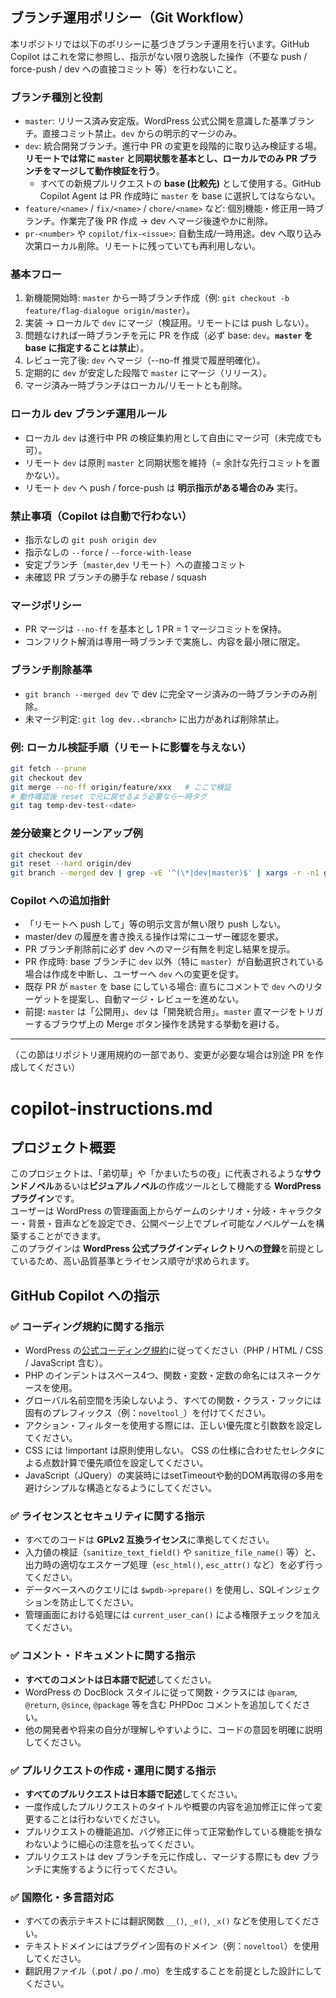 <!-- I want to review in Japanese. -->

## ブランチ運用ポリシー（Git Workflow）

本リポジトリでは以下のポリシーに基づきブランチ運用を行います。GitHub Copilot はこれを常に参照し、指示がない限り逸脱した操作（不要な push / force-push / dev への直接コミット 等）を行わないこと。

### ブランチ種別と役割

- `master`: リリース済み安定版。WordPress 公式公開を意識した基準ブランチ。直接コミット禁止。`dev` からの明示的マージのみ。
- `dev`: 統合開発ブランチ。進行中 PR の変更を段階的に取り込み検証する場。**リモートでは常に `master` と同期状態を基本とし、ローカルでのみ PR ブランチをマージして動作検証を行う**。
	- すべての新規プルリクエストの **base (比較先)** として使用する。GitHub Copilot Agent は PR 作成時に `master` を base に選択してはならない。
- `feature/<name>` / `fix/<name>` / `chore/<name>` など: 個別機能・修正用一時ブランチ。作業完了後 PR 作成 → dev へマージ後速やかに削除。
- `pr-<number>` や `copilot/fix-<issue>`: 自動生成/一時用途。dev へ取り込み次第ローカル削除。リモートに残っていても再利用しない。

### 基本フロー
1. 新機能開始時: `master` から一時ブランチ作成（例: `git checkout -b feature/flag-dialogue origin/master`）。
2. 実装 → ローカルで `dev` にマージ（検証用。リモートには push しない）。
3. 問題なければ一時ブランチを元に PR を作成（必ず base: `dev`。**`master` を base に指定することは禁止**）。
4. レビュー完了後: `dev` へマージ（--no-ff 推奨で履歴明確化）。
5. 定期的に `dev` が安定した段階で `master` にマージ（リリース）。
6. マージ済み一時ブランチはローカル/リモートとも削除。

### ローカル dev ブランチ運用ルール
- ローカル `dev` は進行中 PR の検証集約用として自由にマージ可（未完成でも可）。
- リモート `dev` は原則 `master` と同期状態を維持（= 余計な先行コミットを置かない）。
- リモート `dev` へ push / force-push は **明示指示がある場合のみ** 実行。

### 禁止事項（Copilot は自動で行わない）
- 指示なしの `git push origin dev`
- 指示なしの `--force` / `--force-with-lease`
- 安定ブランチ（`master`,`dev` リモート）への直接コミット
- 未確認 PR ブランチの勝手な rebase / squash

### マージポリシー
- PR マージは `--no-ff` を基本とし 1 PR = 1 マージコミットを保持。
- コンフリクト解消は専用一時ブランチで実施し、内容を最小限に限定。

### ブランチ削除基準
- `git branch --merged dev` で dev に完全マージ済みの一時ブランチのみ削除。
- 未マージ判定: `git log dev..<branch>` に出力があれば削除禁止。

### 例: ローカル検証手順（リモートに影響を与えない）
```bash
git fetch --prune
git checkout dev
git merge --no-ff origin/feature/xxx   # ここで検証
# 動作確認後 reset で元に戻せるよう必要なら一時タグ
git tag temp-dev-test-<date>
```

### 差分破棄とクリーンアップ例
```bash
git checkout dev
git reset --hard origin/dev
git branch --merged dev | grep -vE '^(\*|dev|master)$' | xargs -r -n1 git branch -d
```

### Copilot への追加指針
- 「リモートへ push して」等の明示文言が無い限り push しない。
- master/dev の履歴を書き換える操作は常にユーザー確認を要求。
- PR ブランチ削除前に必ず dev へのマージ有無を判定し結果を提示。
- PR 作成時: base ブランチに `dev` 以外（特に `master`）が自動選択されている場合は作成を中断し、ユーザーへ `dev` への変更を促す。
- 既存 PR が `master` を base にしている場合: 直ちにコメントで `dev` へのリターゲットを提案し、自動マージ・レビューを進めない。
- 前提: `master` は「公開用」、`dev` は「開発統合用」。`master` 直マージをトリガーするブラウザ上の Merge ボタン操作を誘発する挙動を避ける。

---
（この節はリポジトリ運用規約の一部であり、変更が必要な場合は別途 PR を作成してください）

# copilot-instructions.md

## プロジェクト概要

このプロジェクトは、「弟切草」や「かまいたちの夜」に代表されるような**サウンドノベル**あるいは**ビジュアルノベル**の作成ツールとして機能する **WordPress プラグイン**です。  
ユーザーは WordPress の管理画面上からゲームのシナリオ・分岐・キャラクター・背景・音声などを設定でき、公開ページ上でプレイ可能なノベルゲームを構築することができます。  
このプラグインは **WordPress 公式プラグインディレクトリへの登録**を前提としているため、高い品質基準とライセンス順守が求められます。

## GitHub Copilot への指示
<!-- for GitHub Copilot review rule-->

### ✅ コーディング規約に関する指示

- WordPress の[公式コーディング規約](https://developer.wordpress.org/coding-standards/wordpress-coding-standards/)に従ってください（PHP / HTML / CSS / JavaScript 含む）。
- PHP のインデントはスペース4つ、関数・変数・定数の命名にはスネークケースを使用。
- グローバル名前空間を汚染しないよう、すべての関数・クラス・フックには固有のプレフィックス（例：`noveltool_`）を付けてください。
- アクション・フィルターを使用する際には、正しい優先度と引数数を設定してください。
- CSS には !important は原則使用しない。 CSS の仕様に合わせたセレクタによる点数計算で優先順位を設定してください。
- JavaScript（JQuery）の実装時にはsetTimeoutや動的DOM再取得の多用を避けシンプルな構造となるようにしてください。

### ✅ ライセンスとセキュリティに関する指示

- すべてのコードは **GPLv2 互換ライセンス**に準拠してください。
- 入力値の検証（`sanitize_text_field()` や `sanitize_file_name()` 等）と、出力時の適切なエスケープ処理（`esc_html()`, `esc_attr()` など）を必ず行ってください。
- データベースへのクエリには `$wpdb->prepare()` を使用し、SQLインジェクションを防止してください。
- 管理画面における処理には `current_user_can()` による権限チェックを加えてください。

### ✅ コメント・ドキュメントに関する指示

- **すべてのコメントは日本語で記述**してください。
- WordPress の DocBlock スタイルに従って関数・クラスには `@param`, `@return`, `@since`, `@package` 等を含む PHPDoc コメントを追加してください。
- 他の開発者や将来の自分が理解しやすいように、コードの意図を明確に説明してください。

### ✅ プルリクエストの作成・運用に関する指示

- **すべてのプルリクエストは日本語で記述**してください。
- 一度作成したプルリクエストのタイトルや概要の内容を追加修正に伴って変更することは行わないでください。
- プルリクエストの機能追加、バグ修正に伴って正常動作している機能を損なわないように細心の注意を払ってください。
- プルリクエストは dev ブランチを元に作成し、マージする際にも dev ブランチに実施するように行ってください。

### ✅ 国際化・多言語対応

- すべての表示テキストには翻訳関数 `__()`, `_e()`, `_x()` などを使用してください。
- テキストドメインにはプラグイン固有のドメイン（例：`noveltool`）を使用してください。
- 翻訳用ファイル（.pot / .po / .mo）を生成することを前提とした設計にしてください。

<!-- for GitHub Copilot review rule-->

<!-- I want to review in Japanese. -->
